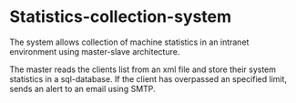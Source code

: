 # Statistics-collection-system


 The system allows collection of machine statistics in an intranet environment using master-slave architecture.



 The master reads the clients list from an xml file and store their system statistics in a sql-database. If the client has overpassed an specified limit, sends an alert to an email using SMTP.
